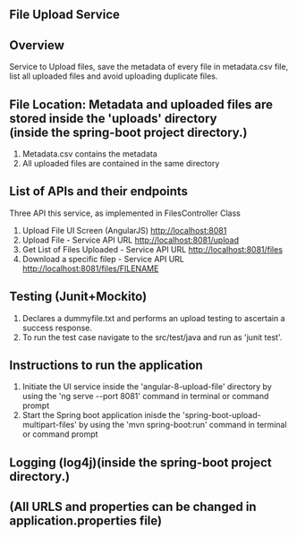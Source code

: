 ## File Upload Service

## Overview
Service to Upload files, save the metadata of every file in metadata.csv file, list all uploaded files and avoid uploading duplicate files.
   
## File Location: Metadata and uploaded files are stored inside the 'uploads' directory <br>(inside the spring-boot project directory.)
1. Metadata.csv contains the metadata
2. All uploaded files are contained in the same directory

 
## List of APIs and their endpoints
Three API this service, as implemented in FilesController Class
1. Upload File UI Screen (AngularJS) <http://localhost:8081>
2. Upload File - Service API URL <http://localhost:8081/upload>
3. Get List of Files Uploaded - Service API URL <http://localhost:8081/files>
4. Download a specific filep - Service API URL <http://localhost:8081/files/FILENAME>


## Testing (Junit+Mockito)
1. Declares a dummyfile.txt and performs an upload testing to ascertain a success response.
2. To run the test case navigate to the src/test/java and run as 'junit test'.


## Instructions to run the application
1. Initiate the UI service inside the 'angular-8-upload-file' directory by using the 'ng serve --port 8081' command in terminal or command prompt
2. Start the Spring boot application inisde the 'spring-boot-upload-multipart-files' by using the 'mvn spring-boot:run' command in terminal or command prompt

## Logging (log4j)(inside the spring-boot project directory.)
## (All URLS and properties can be changed in application.properties file)
